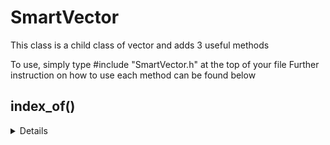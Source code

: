 # SmartVector
This class is a child class of vector and adds 3 useful methods

To use, simply type #include "SmartVector.h" at the top of your file
Further instruction on how to use each method can be found below

## index_of()
<details>

Returns the index of a specified object
Parameter --> 
T obj: Object you want to find 
(Make sure your vector only contains objects of type T)

```cpp
SmartVector<string> vec;
vec.push_back("5");
cout << vec.index_of("5") << "\n"; //prints 0
```

</details>
